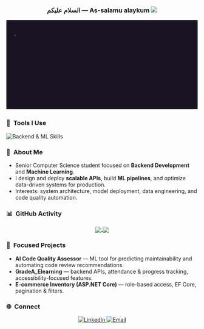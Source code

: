 <h3 align="center">
  السلام عليكم — As-salamu alaykum
  <img src="https://media.giphy.com/media/hvRJCLFzcasrR4ia7z/giphy.gif" width="28">
</h3>

<p align="center">
  <img src="whois.gif" alt="typing" />
</p>

### 🔧 &nbsp;Tools I Use

![Backend & ML Skills](https://skillicons.dev/icons?i=python,django,dotnet,postgresql,sqlserver,nginx,docker,kubernetes,ansible,git,githubactions,pytorch,tensorflow,opencv&perline=7)

### 📌 &nbsp;About Me
- Senior Computer Science student focused on **Backend Development** and **Machine Learning**.  
- I design and deploy **scalable APIs**, build **ML pipelines**, and optimize data-driven systems for production.  
- Interests: system architecture, model deployment, data engineering, and code quality automation.

### 📊 &nbsp;GitHub Activity
<p align="center">
  <a href="https://github.com/MahmoudMohamedAbdelgelil125">
    <img height="200" align="center" src="https://github-readme-stats.vercel.app/api?username=MahmoudMohamedAbdelgelil125&show_icons=true&theme=radical" />
    <img height="200" align="center" src="https://github-readme-stats.vercel.app/api/top-langs/?username=MahmoudMohamedAbdelgelil125&layout=compact&theme=radical" />
  </a>
</p>

### 🚀 &nbsp;Focused Projects
- **AI Code Quality Assessor** — ML tool for predicting maintainability and automating code review recommendations.  
- **GradeA_Elearning** — backend APIs, attendance & progress tracking, accessibility-focused features.  
- **E-commerce Inventory (ASP.NET Core)** — role-based access, EF Core, pagination & filters.

### 🌐 &nbsp;Connect
<p align="center">
  <a href="https://www.linkedin.com/in/mahmoud-mohamed-9097a8280/">
    <img alt="LinkedIn" src="https://img.shields.io/badge/LinkedIn-0A66C2?style=for-the-badge&logo=linkedin&logoColor=white" />
  </a>
  <a href="mailto:mahmoudmohamedabdelgelil@gmail.com">
    <img alt="Email" src="https://img.shields.io/badge/Email-D14836?style=for-the-badge&logo=gmail&logoColor=white" />
  </a>
</p>
